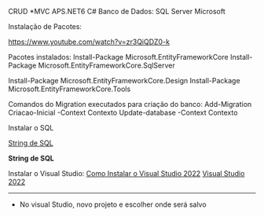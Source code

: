 
CRUD *MVC APS.NET6 C#
Banco de Dados: SQL Server Microsoft

Instalação de Pacotes:

https://www.youtube.com/watch?v=zr3QiQDZ0-k

Pacotes instalados:
Install-Package Microsoft.EntityFrameworkCore
Install-Package Microsoft.EntityFrameworkCore.SqlServer

Install-Package Microsoft.EntityFrameworkCore.Design
Install-Package Microsoft.EntityFrameworkCore.Tools

Comandos do Migration executados para criação do banco:
Add-Migration Criacao-Inicial -Context Contexto
Update-database -Context Contexto

Instalar o SQL

[String de SQL](https://www.youtube.com/watch?v=R0Eb_IocaIs)


**String de SQL**




Instalar o Visual Studio:
[Como Instalar o Visual Studio 2022](https://www.youtube.com/watch?v=_HgVooVuGOE)
[Visual Studio 2022](https://visualstudio.microsoft.com/)

_______________

- No visual Studio, novo projeto e escolher onde será salvo

